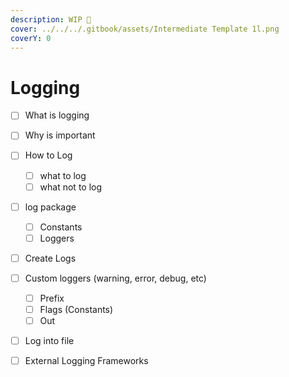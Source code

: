 ```yaml
---
description: WIP 🚧
cover: ../../../.gitbook/assets/Intermediate Template 1l.png
coverY: 0
---
```


# Logging

* [ ] What is logging
* [ ] Why is important
* [ ] How to Log
  * [ ] what to log
  * [ ] what not to log
* [ ] log package
  * [ ] Constants
  * [ ] Loggers
* [ ] Create Logs
* [ ] Custom loggers (warning, error, debug, etc)
  * [ ] Prefix
  * [ ] Flags (Constants)
  * [ ] Out
* [ ] Log into file
* [ ] External Logging Frameworks

